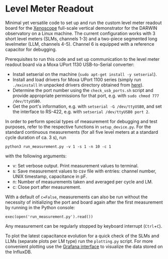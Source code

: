 # Level Meter Readout

Minimal yet versatile code to set up and run the custom level meter readout board for the 
[Xenoscope](https://arxiv.org/abs/2105.13829) full-scale vertical demonstrator for the DARWIN observatory 
on a Linux machine. 
The current configuration works with 3 short level meters (SLMs, channels 1-3) and a two-piece segmented 
long levelmeter (LLM, channels 4-5). Channel 6 is equipped with a reference capacitor for debugging. 

Prerequisites to run this code and set up communication to the level meter readout board via a 
Moxa UPort 1130 USB-to-Serial converter:

- Install setserial on the machine (`sudo apt-get install -y setserial`).
- Install and load drivers for Moxa UPort 1100 series (simply run `./mxinstall` in unpacked drivers directory 
  obtained from [here](https://www.moxa.com/en/products/industrial-edge-connectivity/usb-to-serial-converters-usb-hubs/usb-to-serial-converters/uport-1100-series#resources)).
- Determine the port number using the `check_usb_ports.sh` script and provide appropriate permissions for that port, 
  e.g. with `sudo chmod 777 /dev/ttyUSB0`.
- Get the port's information, e.g. with `setserial -G /dev/ttyUSB0`, and set the interface to RS-422,
  e.g. with `setserial /dev/ttyUSB0 port 2`.

In order to perform special types of measurement for debugging and test purposes, refer to the respective 
functions in `setup_device.py`. For the standard continuous measurements (for all five level meters at a standard 
cycle duration of ca. 3 s), run 

```
python3 run_measurement.py -v 1 -s 1 -n 10 -c 1
```

with the following arguments: 

- v: Set verbose output. Print measurement values to terminal.
- s: Save measurement values to csv file with entries: channel number, UNIX timestamp, capacitance in pF.
- n: Number of measurements taken and averaged per cycle and LM.
- c: Close port after measurement.

With a default of `c=False`, measurements can also be run without the necessity of 
initializing the port and board again after the first measurement by running 
in the Python console:
```
exec(open('run_measurement.py').read())
```

Any measurement can be regularly stopped by keyboard interrupt (`Ctrl`+`C`).

To plot the latest capacitance evolution for a quick check of the SLMs and LLMs (separate plots per LM type) 
run the `plotting.py` script. For more convenient plotting use the 
[Grafana interface](https://xenoscope-sc.physik.uzh.ch/grafana/dashboards) to visualize the data stored 
on the InfluxDB. 
